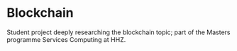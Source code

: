 # Blockchain
Student project deeply researching the blockchain topic; part of the Masters programme Services Computing at HHZ.
